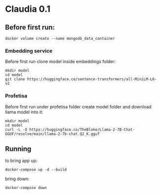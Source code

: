 # Claudia 0.1

## Before first run:

`docker volume create --name mongodb_data_container`

### Embedding service

Before first run clone model inside embeddings folder:

    mkdir model  
    cd model  
    git clone https://huggingface.co/sentence-transformers/all-MiniLM-L6-v2


### Profetisa

Before first run under profetisa folder create model folder and download llama model into it:
  ```
  mkdir model
  cd model
  curl -L -O https://huggingface.co/TheBloke/Llama-2-7B-Chat-GGUF/resolve/main/llama-2-7b-chat.Q2_K.gguf
  ```
## Running

to bring app up:

`
docker-compose up -d --build
`

bring down:

`
docker-compose down
`
